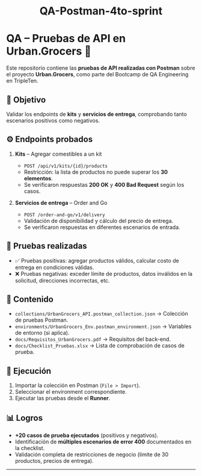 <div align="center">
  
# QA-Postman-4to-sprint

</div>
  
#  QA – Pruebas de API en Urban.Grocers 🛒

Este repositorio contiene las **pruebas de API realizadas con Postman** sobre el proyecto **Urban.Grocers**, como parte del Bootcamp de QA Engineering en TripleTen.

## 📌 Objetivo
Validar los endpoints de **kits** y **servicios de entrega**, comprobando tanto escenarios positivos como negativos.

## ⚙️ Endpoints probados
1. **Kits** – Agregar comestibles a un kit  
   - `POST /api/v1/kits/{id}/products`  
   - Restricción: la lista de productos no puede superar los **30 elementos**.  
   - Se verificaron respuestas **200 OK** y **400 Bad Request** según los casos.

2. **Servicios de entrega** – Order and Go  
   - `POST /order-and-go/v1/delivery`  
   - Validación de disponibilidad y cálculo del precio de entrega.  
   - Se verificaron respuestas en diferentes escenarios de entrada.

## 🧪 Pruebas realizadas
- ✅ Pruebas positivas: agregar productos válidos, calcular costo de entrega en condiciones válidas.  
- ❌ Pruebas negativas: exceder límite de productos, datos inválidos en la solicitud, direcciones incorrectas, etc.  

## 📂 Contenido
- `collections/UrbanGrocers_API.postman_collection.json` → Colección de pruebas Postman.  
- `environments/UrbanGrocers_Env.postman_environment.json` → Variables de entorno (si aplica).  
- `docs/Requisitos_UrbanGrocers.pdf` → Requisitos del back-end.  
- `docs/Checklist_Pruebas.xlsx` → Lista de comprobación de casos de prueba.  

## 🚀 Ejecución
1. Importar la colección en Postman (`File > Import`).  
2. Seleccionar el environment correspondiente.  
3. Ejecutar las pruebas desde el **Runner**.  

## 📊 Logros
- **+20 casos de prueba ejecutados** (positivos y negativos).  
- Identificación de **múltiples escenarios de error 400** documentados en la checklist.  
- Validación completa de restricciones de negocio (límite de 30 productos, precios de entrega).  

---


<div align="center">
